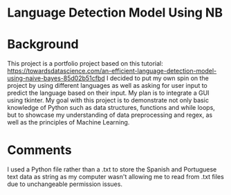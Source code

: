 # Language Detection Model Using NB

# Background
This project is a portfolio project based on this tutorial: https://towardsdatascience.com/an-efficient-language-detection-model-using-naive-bayes-85d02b51cfbd
I decided to put my own spin on the project by using different languages as well as asking for user input to predict the language based on their input. My plan is to integrate a GUI using tkinter. My goal with this project is to demonstrate not only basic knowledge of Python such as data structures, functions and while loops, but to showcase my understanding of data preprocessing and regex, as well as the principles of Machine Learning.

# Comments
I used a Python file rather than a .txt to store the Spanish and Portuguese text data as string as my computer wasn't allowing me to read from .txt files due to unchangeable permission issues. 

